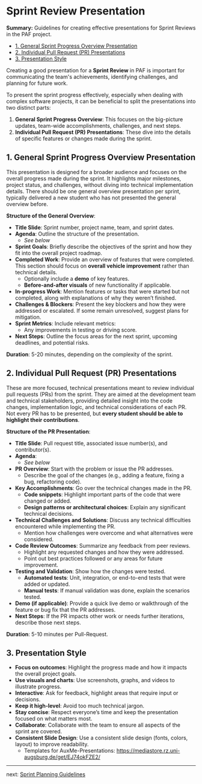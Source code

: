 # Sprint Review Presentation

**Summary:** Guidelines for creating effective presentations for Sprint Reviews in the PAF project.

- [1. General Sprint Progress Overview Presentation](#1-general-sprint-progress-overview-presentation)
- [2. Individual Pull Request (PR) Presentations](#2-individual-pull-request-pr-presentations)
- [3. Presentation Style](#3-presentation-style)

Creating a good presentation for a **Sprint Review** in PAF is important for communicating the team's achievements, identifying challenges, and planning for future work.

To present the sprint progress effectively, especially when dealing with complex software projects, it can be beneficial to split the presentations into two distinct parts:

1. **General Sprint Progress Overview**: This focuses on the big-picture updates, team-wide accomplishments, challenges, and next steps.
2. **Individual Pull Request (PR) Presentations**: These dive into the details of specific features or changes made during the sprint.

## 1. General Sprint Progress Overview Presentation

This presentation is designed for a broader audience and focuses on the overall progress made during the sprint. It highlights major milestones, project status, and challenges, without diving into technical implementation details.
There should be one general overview presentation per sprint, typically delivered a new student who has not presented the general overview before.

**Structure of the General Overview**:

- **Title Slide**: Sprint number, project name, team, and sprint dates.
- **Agenda**: Outline the structure of the presentation.
  - *See below*
- **Sprint Goals**: Briefly describe the objectives of the sprint and how they fit into the overall project roadmap.
- **Completed Work**: Provide an overview of features that were completed. This section should focus on **overall vehicle improvement** rather than technical details.
  - Optionally include a **demo** of key features.
  - **Before-and-after visuals** of new functionality if applicable.
- **In-progress Work**: Mention features or tasks that were started but not completed, along with explanations of why they weren’t finished.
- **Challenges & Blockers**: Present the key blockers and how they were addressed or escalated. If some remain unresolved, suggest plans for mitigation.
- **Sprint Metrics**: Include relevant metrics:
  - Any improvements in testing or driving score.
- **Next Steps**: Outline the focus areas for the next sprint, upcoming deadlines, and potential risks.

**Duration**: 5-20 minutes, depending on the complexity of the sprint.

## 2. Individual Pull Request (PR) Presentations

These are more focused, technical presentations meant to review individual pull requests (PRs) from the sprint. They are aimed at the development team and technical stakeholders, providing detailed insight into the code changes, implementation logic, and technical considerations of each PR.
Not every PR has to be presented, but **every student should be able to highlight their contributions**.

**Structure of the PR Presentation**:

- **Title Slide**: Pull request title, associated issue number(s), and contributor(s).
- **Agenda**:
  - *See below*
- **PR Overview**: Start with the problem or issue the PR addresses.
  - Describe the goal of the changes (e.g., adding a feature, fixing a bug, refactoring code).
- **Key Accomplishments**: Go over the technical changes made in the PR.
  - **Code snippets**: Highlight important parts of the code that were changed or added.
  - **Design patterns or architectural choices**: Explain any significant technical decisions.
- **Technical Challenges and Solutions**: Discuss any technical difficulties encountered while implementing the PR.
  - Mention how challenges were overcome and what alternatives were considered.
- **Code Review Outcomes**: Summarize any feedback from peer reviews.
  - Highlight any requested changes and how they were addressed.
  - Point out best practices followed or any areas for future improvement.
- **Testing and Validation**: Show how the changes were tested.
  - **Automated tests**: Unit, integration, or end-to-end tests that were added or updated.
  - **Manual tests**: If manual validation was done, explain the scenarios tested.
- **Demo (if applicable)**: Provide a quick live demo or walkthrough of the feature or bug fix that the PR addresses.
- **Next Steps**: If the PR impacts other work or needs further iterations, describe those next steps.

**Duration**: 5-10 minutes per Pull-Request.

## 3. Presentation Style

- **Focus on outcomes**: Highlight the progress made and how it impacts the overall project goals.
- **Use visuals and charts**: Use screenshots, graphs, and videos to illustrate progress.
- **Interactive**: Ask for feedback, highlight areas that require input or decisions.
- **Keep it high-level**: Avoid too much technical jargon.
- **Stay concise**: Respect everyone’s time and keep the presentation focused on what matters most.
- **Collaborate**: Collaborate with the team to ensure all aspects of the sprint are covered.
- **Consistent Slide Design**: Use a consistent slide design (fonts, colors, layout) to improve readability.
  - Templates for AuxMe-Presentations: <https://mediastore.rz.uni-augsburg.de/get/EJ74okFZE2/>

---

next: [Sprint Planning Guidelines](sprint_planning_guidelines.md)
